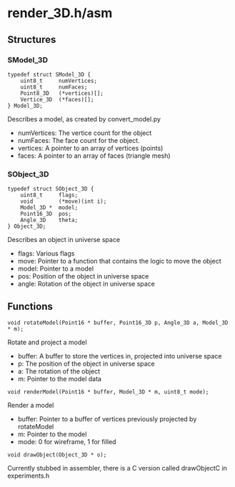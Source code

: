 # render_3D.h/asm

## Structures

### SModel_3D
```
typedef struct SModel_3D {           
	uint8_t		numVertices;
	uint8_t		numFaces;
	Point8_3D	(*vertices)[];
	Vertice_3D	(*faces)[];
} Model_3D;
```
Describes a model, as created by convert_model.py

- numVertices: The vertice count for the object
- numFaces: The face count for the object.
- vertices: A pointer to an array of vertices (points)
- faces: A pointer to an array of faces (triangle mesh)

### SObject_3D
```
typedef struct SObject_3D {
	uint8_t		flags;
	void 		(*move)(int i);
	Model_3D *	model;
	Point16_3D	pos;
	Angle_3D	theta;
} Object_3D;
```
Describes an object in universe space

- flags: Various flags
- move: Pointer to a function that contains the logic to move the object
- model: Pointer to a model
- pos: Position of the object in universe space
- angle: Rotation of the object in universe space

## Functions

`void rotateModel(Point16 * buffer, Point16_3D p, Angle_3D a, Model_3D * m);`

Rotate and project a model

- buffer: A buffer to store the vertices in, projected into universe space
- p: The position of the object in universe space
- a: The rotation of the object
- m: Pointer to the model data

`void renderModel(Point16 * buffer, Model_3D * m, uint8_t mode);`

Render a model

- buffer: Pointer to a buffer of vertices previously projected by rotateModel
- m: Pointer to the model
- mode: 0 for wireframe, 1 for filled

`void drawObject(Object_3D * o);`

Currently stubbed in assembler, there is a C version called drawObjectC in experiments.h